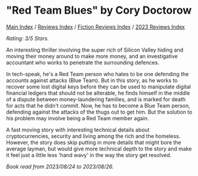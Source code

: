 # "Red Team Blues" by Cory Doctorow

[Main Index](../../../README.md) / [Reviews Index](../../README.md) / [Fiction Reviews Index](../README.md) / [2023 Reviews Index](README.md)

*Rating: 3/5 Stars.*

An interesting thriller involving the super rich of Silicon Valley hiding and moving their money around to make more money, and an investigative accountant who works to penetrate the surrounding defences.

In tech-speak, he's a Red Team person who hates to be one defending the accounts against attacks (Blue Team). But in this story, as he works to recover some lost digital keys before they can be used to manipulate digital financial ledgers that should not be alterable, he finds himself in the middle of a dispute between money-laundering families, and is marked for death for acts that he didn't commit. Now, he has to become a Blue Team person, defending against the attacks of the thugs out to get him. But the solution to his problem may involve being a Red Team member again.

A fast moving story with interesting technical details about cryptocurrencies, security and living among the rich and the homeless. However, the story does skip putting in more details that might bore the average layman, but would give more technical depth to the story and make it feel just a little less 'hand wavy' in the way the story get resolved.

*Book read from 2023/08/24 to 2023/08/26.*
